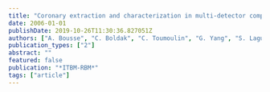 ```yaml
---
title: "Coronary extraction and characterization in multi-detector computed tomography"
date: 2006-01-01
publishDate: 2019-10-26T11:30:36.827051Z
authors: ["A. Bousse", "C. Boldak", "C. Toumoulin", "G. Yang", "S. Laguitton", "D. Boulmier"]
publication_types: ["2"]
abstract: ""
featured: false
publication: "*ITBM-RBM*"
tags: ["article"]
---
```


